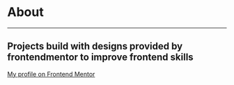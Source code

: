 # About
---
Projects build with designs provided by frontendmentor to improve frontend skills
---
[My profile on Frontend Mentor](https://www.frontendmentor.io/profile/ValafarL)
